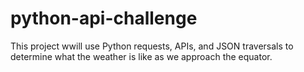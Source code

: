 # python-api-challenge

This project wwill use Python requests, APIs, and JSON traversals to determine what the weather is like as we approach the equator.
